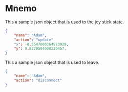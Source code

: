 # Mnemo
This a sample json object that is used to the joy stick state.
``` json
{
    "name": "Adam",
    "action": "update"
    "x": -0.5547000364973929,
    "y": 0.8320504008230457,
}
```

This a sample json object that is used to leave.
``` json
{
    "name": "Adam",
    "action": "disconnect"
}
```

